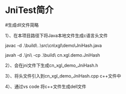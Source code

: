 # JniTest简介
#生成dll文件简略

1）、在本项目路径下将Java本地文件生成c语言头文件

javac -d .\build\ .\src\cn\xgl\demo\JniHash.java

javah -d .\jni\ -cp .\build\ cn.xgl.demo.JniHash

2）、会在jni文件下生成cn_xgl_demo_JniHash.h

3）、将头文件引入到cn_xgl_demo_JniHash.cpp c++文件中

4）、通过vs code 将c++文件生成dell文件

